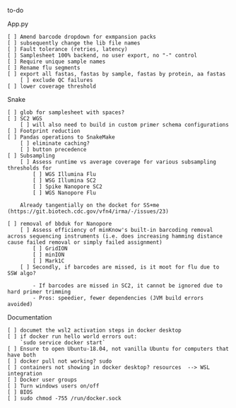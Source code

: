 to-do

App.py

    [ ] Amend barcode dropdown for exmpansion packs
    [ ] subsequently change the lib file names
    [ ] Fault tolerance (retries, latency)
    [ ] Samplesheet 100% backend, no user export, no "-" control
    [ ] Require unique sample names
    [ ] Rename flu segments
    [ ] export all fastas, fastas by sample, fastas by protein, aa fastas
        [ ] exclude QC failures
    [ ] lower coverage threshold
Snake

    [ ] glob for samplesheet with spaces?
    [ ] SC2 WGS
        [ ] will also need to build in custom primer schema configurations
    [ ] Footprint reduction
    [ ] Pandas operations to SnakeMake
	    [ ] eliminate caching?
	    [ ] button precedence
    [ ] Subsampling
        [ ] Assess runtime vs average coverage for various subsampling thresholds for
	        [ ] WGS Illumina Flu
	        [ ] WSG Illumina SC2
	        [ ] Spike Nanopore SC2
	        [ ] WGS Nanopore Flu
	    
        Already tangentially on the docket for SS+me (https://git.biotech.cdc.gov/vfn4/irma/-/issues/23)

    [ ] removal of bbduk for Nanopore
	    [ ] Assess efficiency of minKnow's built-in barcoding removal across sequencing instruments (i.e. does increasing hamming distance cause failed removal or simply failed assignment)
		    [ ] GridION
		    [ ] minION
		    [ ] Mark1C
	    [ ] Secondly, if barcodes are missed, is it moot for flu due to SSW algo?
	    
            - If barcodes are missed in SC2, it cannot be ignored due to hard primer trimming
	        - Pros: speedier, fewer dependencies (JVM build errors avoided)

Documentation

    [ ] documet the wsl2 activation steps in docker desktop
    [ ] if docker run hello world errors out:
        `sudo service docker start`
    [ ] Ensure to open Ubuntu-18.04, not vanilla Ubuntu for computers that have both
    [ ] docker pull not working? sudo
    [ ] containers not showing in docker desktop? resources  --> WSL integration 
    [ ] Docker user groups
    [ ] Turn windows users on/off
    [ ] BIOS
    [ ] sudo chmod -755 /run/docker.sock

